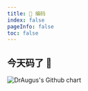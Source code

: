 ```yaml
---
title: 🎲 编码
index: false
pageInfo: false
toc: false
---
```


## 今天码了 🐎

![DrAugus's Github chart](https://ghchart.rshah.org/draugus)

